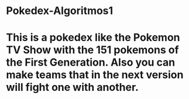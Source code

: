# Pokedex-Algoritmos1
# This is a pokedex like the Pokemon TV Show with the 151 pokemons of the First Generation. Also you can make teams that in the next version will fight one with another.
